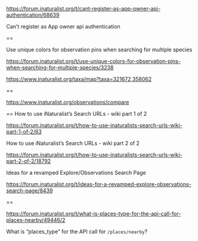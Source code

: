 https://forum.inaturalist.org/t/cant-register-as-app-owner-api-authentication/68639

Can’t register as App owner api authentication

==

Use unique colors for observation pins when searching for multiple species

https://forum.inaturalist.org/t/use-unique-colors-for-observation-pins-when-searching-for-multiple-species/3238

https://www.inaturalist.org/taxa/map?taxa=321672,358062

==

https://www.inaturalist.org/observations/compare

==
How to use iNaturalist’s Search URLs - wiki part 1 of 2

https://forum.inaturalist.org/t/how-to-use-inaturalists-search-urls-wiki-part-1-of-2/63

How to use iNaturalist’s Search URLs - wiki part 2 of 2

https://forum.inaturalist.org/t/how-to-use-inaturalists-search-urls-wiki-part-2-of-2/18792

Ideas for a revamped Explore/Observations Search Page

https://forum.inaturalist.org/t/ideas-for-a-revamped-explore-observations-search-page/8439

==

https://forum.inaturalist.org/t/what-is-places-type-for-the-api-call-for-places-nearby/49446/2

What is “places_type” for the API call for `/places/nearby`?
